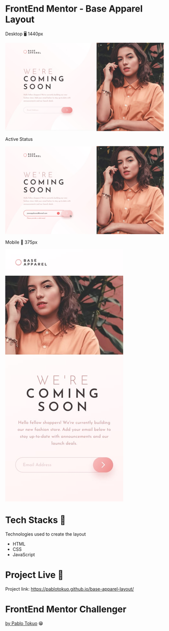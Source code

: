 ﻿# FrontEnd Mentor - Base Apparel Layout

<div>
  <p>Desktop 🖥 1440px</p>
  <img src='https://raw.githubusercontent.com/pabloTokuo/base-apparel-layout/main/design/desktop-design.jpg'>
  <p>Active Status</p>
  <img src='https://raw.githubusercontent.com/pabloTokuo/base-apparel-layout/main/design/active-states.jpg'>
  <p>Mobile 📱 375px</p>
  <img src='https://raw.githubusercontent.com/pabloTokuo/base-apparel-layout/main/design/mobile-design.jpg'>
</div>

# Tech Stacks 🚀

Technologies used to create the layout

- HTML
- CSS
- JavaScript

# Project Live 🏁

Project link: <a>https://pablotokuo.github.io/base-apparel-layout/</a>

# FrontEnd Mentor Challenger

<a href='https://github.com/pabloTokuo'>by Pablo Tokuo</a> 😁
